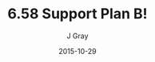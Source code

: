 ---
title: '6.58 Support Plan B!'
alt: 'Mysteries of the Arcana'
date: '2015-10-29'
author: 'J Gray'
artist: 'Keira'
chapter: '6 Void in the Road'
filler: false
---